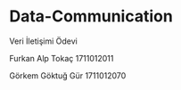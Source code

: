 # Data-Communication
  Veri İletişimi Ödevi

  Furkan Alp Tokaç 1711012011

  Görkem Göktuğ Gür 1711012070
